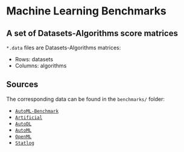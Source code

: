 # Machine Learning Benchmarks
## A set of Datasets-Algorithms score matrices

`*.data` files are Datasets-Algorithms matrices:
- Rows: datasets
- Columns: algorithms

## Sources

The corresponding data can be found in the `benchmarks/` folder:

- [`AutoML-Benchmark`](https://openml.github.io/automlbenchmark/results.html)
- [`Artificial`](https://github.com/LishengSun/ActiveMetaLearn)
- [`AutoDL`](https://autodl.chalearn.org/)
- [`AutoML`](https://automl.chalearn.org/)
- [`OpenML`](https://hal.inria.fr/hal-01419874/document)
- [`Statlog`](https://archive.ics.uci.edu/ml/index.php)
